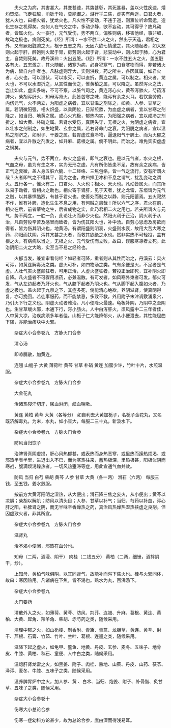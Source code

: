 <!-- { "loadSidebar": true } -->
　　夫火之为病，其害甚大，其变甚速，其势甚彰，其死甚暴，盖以火性疾速，燔灼焚焰，飞走狂越，消铄于物，莫能御之。游行乎三焦，虚实有两途，曰君火者，犹人火也，曰相火者，犹龙火也。凡火性不妄动，不违于道，则禀位听命营运，造化生存之机得矣。奈何人在气交之中，多动少静，欲不妄动，其可得乎？故凡动者，皆属火化。火一妄行，元气受伤，势不两立，偏胜则病，移害他经，事非细，故动之极也，病则死矣。《经》所谓：一水不胜二火之火，然出于天造，君相之外，又有厥阳脏腑之火，根于五志之内，无因六欲七情激之，其火随起者，如大怒则火起于肝，醉饱则火起于胃，房劳则火起于肾，悲哀动中，则火起于肺，心为君主，自焚则死矣。故丹溪曰：火出五脏。《经》所谓：一水不胜五火之火，盖五脏各有火，五志激之，其火随起，诸寒为病，必身犯寒气，口食寒物而得，非若诸火为病，皆自内作者也。凡脉虚则浮大，实则洪数，药之所主，各因其属，如君火者，心火也，可以湿伏，可以水灭，可以直折，黄连之属，可以制之。相火者，龙火也，不可以水湿折之，从其性而伏之，惟黄柏之属，可以降之。虽然泻火之法，岂止如此，虚实多端，不可不察。以脏气司之，黄连泻心火，黄芩泻肺火，芍药泻脾火，柴胡泻肝火，知母泻肾火，此皆苦寒之味，能泻有余之火耳。若饮食劳倦，内伤元气，火不两立，为阳虚之病者，宜以甘温之剂除之，如黄、人参、甘草之属。若阴微阳强，相火炽盛，以乘阴位，日渐煎熬，为血虚之病者，宜以甘寒之剂降之，如当归、地黄之属。或心火亢极，郁热内实，为阳强之病者，宜以咸冷之剂折之，如大黄、朴硝之属。若肾水受伤，真阴失守，无根之火，为阴虚之病者，宜以壮水之剂制之，如生地黄、玄参之属，若右肾命门之衰，为阳脱之病者，宜以温热之剂济之，如附子、干姜之属。若胃虚过食冷物，逼退阳气于脾土、而为火郁之病者，宜以升散之剂发之，如升麻、葛根之属。倘不明此，而治之。难免实实虚虚之祸矣。

　　夫火与元气，势不两立，故火之盛者，即气之衰也。是以元气者，水火之根，气血之母，虽为有生之本，实为无形之虚。凡有所伤皆患不足，故有余之疾病，皆正气之衰微，盖人身五脏六腑、十二经络、三焦包络，皆一气之流行，安有所谓火哉？火者即气之不得其平，而为之也，故曰捍卫冲和不息之谓气，扰乱变动之谓火。五行各一，惟火有二，曰君火、人火也；相火、天火也。凡动皆属火，而其所以易于动者，皆相火之助也。相火寄于肾肝，见于天者，犹之龙雷，东垣谓为元气之贼，以其暴悍酷烈，有甚于君火也。使善处而制之以静，则元阳蓄焉。五火寂然不作，惟有补脾，造化生生不息之用，有何贼之患哉！所以六气之序，君火在前，相火在后，前者肇物之生，后者成物之实，此乃君相二火之用也。若夫所谓火与元气，势不两立，一胜一负，此论壮火而非少火也。然阳火利于正治，阴火利于从治，凡自劳役辛苦及感冒而致者，皆为伤其阳火也，补中汤。自劳心思虑及房欲而得者，皆为伤其阴火也，地黄汤。有谓阳盛则阴衰，火盛则水衰，故用大苦大寒之药，抑阳而扶阴，泻其亢甚之火者，而救其欲绝之水也。然非实热不可轻投，盖有根之火，有病病以当之，无根之火，元气受伤而立败，故曰，误服寒凉者立死。此治阴阳二火之大略，实至当不易之经纶也。

　　火郁当发，兼宜审看何经？如轻者可降，重者则从其性而治之，丹溪云：实火可泻，如黄连解毒汤之类。虚火可补，如四物汤之类。气有余便是火，不足者是气虚。人壮气实火盛颠狂者，可用正治，人虚火盛狂者，若投正治即死，宜补阴火即自降。凡火盛者不可骤用凉药，必兼温散。有可发者，如风寒外束者可发。郁火可发，气从左边起者乃肝火也，气从脐下起者乃阴火也。气从脚下起入腹如火者，乃虚之极也。盖火起于九泉之下，其症多死，倘能清心绝欲，养阴滋肾，使真阴得复，亦可挽回。若徒事服药，而不能禁忌，多致不救，外用附子末津调敷涌泉穴，乃引火下行之义也。阴虚火动者难治。凡小便降火最速。龟板补阴，乃阴中之至阴也。生甘草缓火邪，木通下行，泻小肠火。人中白泻肝火，须风露中二三年者佳，人中黄大凉，治疾病须多年者佳。山栀子仁大能降郁火，从小便泄去，其性能屈曲下降，亦能治痞块中火邪。

　　杂症大小合参卷九　方脉火门合参

　　清心汤

　　即凉膈散，加黄连。

　　连翘 山栀子 大黄 薄荷叶 黄芩 甘草 朴硝 黄连 加蜜少许，竹叶十片，水煎温服。

　　杂症大小合参卷九　方脉火门合参

　　大金花丸

　　治诸热寝汗切牙，尿血淋闭，衄血喘嗽。

　　黄连 黄柏 黄芩 大黄（各等分） 如自利去大黄加栀子，名栀子金花丸，又名既济解毒丸，为末，水丸，如小豆大，每服二三十丸，新汲水下。

　　杂症大小合参卷九　方脉火门合参

　　防风当归饮子

　　治脾肾真阴虚损，肝心风热郁甚，或表热而身热恶寒，或里热而躁热烦渴、或邪热半表半里，进退出入不已，而为寒热往来，蓄热极深，里热极甚，阳极似阴而寒战，腹满烦渴躁热者，一切风热壅滞等症，用此宜通气血并效。

　　防风 当归 白芍 柴胡 黄芩 人参 甘草 大黄（各一两） 滑石（六两） 每服三钱，至五钱，姜水煎服。

　　按前方大黄泻阳明之湿热，从大便出；滑石降三焦之妄火，从小便出；黄芩以凉膈；柴胡以解肌；防风以清头目；人参、甘草以补气；当归、芍药以补血，泻心肝之阳，补脾肾之阴，而无半味辛香燥热之药，真治风热燥热湿热挟虚之良剂。但因虚致火者，非其所宜。

　　杂症大小合参卷九　方脉火门合参

　　滋肾丸

　　治不渴小便闭，邪热在血分也。

　　知母（二两，酒浸、阴干） 肉桂（二钱五分） 黄柏（二两，细锉，酒拌阴干，炒）。

　　上知母、黄柏气味俱阴，以其同肾气，故能补而泻下焦火也。桂与火邪同体，故曰：寒因热用。凡诸病在下焦，皆不渴也。熟水为丸，百沸汤下。

　　杂症大小合参卷九

　　火门要药

　　清散外入之火，如薄荷、黄芩、防风、荆芥、连翘、升麻、葛根、黄连、黄柏、大黄、犀角、羚羊角、柴胡、赤芍药之类，随候采用。

　　清理中郁之火，如山栀梗、制香附、青黛、青蒿、龙胆草，黄连、黄芩、射干、芦根、石膏、竹茹、竹叶、兰叶、葛根、连翘之类，随候采用。

　　滋降下起之虚火，如龟甲、鳖鱼、地黄、丹皮、玄参、麦冬、五味子、地骨皮、牛膝、黄柏、秋石、童便、人中白之类，随候采用。

　　温熄肝肾龙雷之火，如黑姜、附子、肉桂、熟地、山茱、丹皮、山药、茯苓、泽泻、麦冬、牛膝、五味子之类，随候采用。

　　温养脾胃炉中之火，加人参、黄 、白术、当归、炮姜、附子、补骨脂、炙甘草、五味子之类，随候采用。

　　杂症大小合参卷十

　　伤寒大小总论合参

　　伤寒一症幼科方论甚少，故为总论合参，庶由深而得浅易耳。

